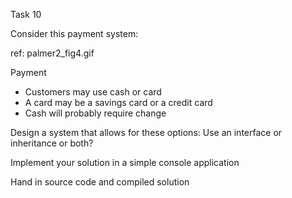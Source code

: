 Task 10

Consider this payment system:

ref: palmer2_fig4.gif

Payment

- Customers may use cash or card
- A card may be a savings card or a credit card
- Cash will probably require change

Design a system that allows for these options:
Use an interface or inheritance or both?

Implement your solution in a simple console application

Hand in source code and compiled solution
